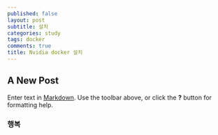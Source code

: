 ```yaml
---
published: false
layout: post
subtitle: 설치
categories: study
tags: docker
comments: true
title: Nvidia docker 설치
---
```

## A New Post

Enter text in [Markdown](http://daringfireball.net/projects/markdown/). Use the toolbar above, or click the **?** button for formatting help.
### 행복